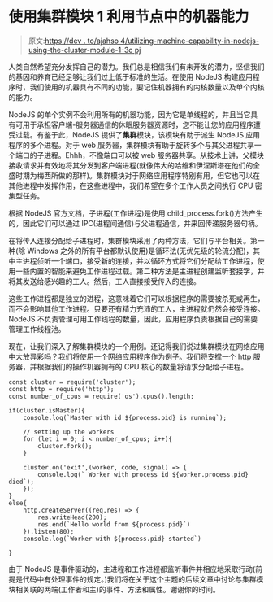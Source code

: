 # 使用集群模块 1 利用节点中的机器能力

> 原文:[https://dev . to/ajahso 4/utilizing-machine-capability-in-nodejs-using-the-cluster-module-1-3c pj](https://dev.to/ajahso4/utilizing-machine-capability-in-nodejs-using-the-cluster-module-1-3cpj)

人类自然希望充分发挥自己的潜力。我们总是相信我们有未开发的潜力，坚信我们的基因和养育已经足够让我们过上低于标准的生活。在使用 NodeJS 构建应用程序时，我们使用的机器具有不同的功能，要记住机器拥有的内核数量以及单个内核的能力。

NodeJS 的单个实例不会利用所有的机器功能，因为它是单线程的，并且当它具有可用于承担客户端-服务器通信的休眠服务器资源时，您不能让您的应用程序遭受过载。有鉴于此，NodeJS 提供了**集群**模块，该模块有助于派生 NodeJS 应用程序的多个进程。对于 web 服务器，集群模块有助于旋转多个与其父进程共享一个端口的子进程。Ehhh，不像端口可以被 web 服务器共享。从技术上讲，父模块接收请求并有效地将其分发到客户端进程(就像伟大的哈维和伊涅斯塔在他们的全盛时期为梅西所做的那样)。集群模块对于网络应用程序特别有用，但它也可以在其他进程中发挥作用，在这些进程中，我们希望在多个工作人员之间执行 CPU 密集型任务。

根据 NodeJS 官方文档，子进程(工作进程)是使用 child_process.fork()方法产生的，因此它们可以通过 IPC(进程间通信)与父进程通信，并来回传递服务器句柄。

在将传入连接分配给子进程时，集群模块采用了两种方法，它们与平台相关。第一种(除 Windows 之外的所有平台都默认使用)是循环法(无优先级的轮流分配)，其中主进程侦听一个端口，接受新的连接，并以循环方式将它们分配给工作进程，使用一些内置的智能来避免工作进程过载。第二种方法是主进程创建监听套接字，并将其发送给感兴趣的工人。然后，工人直接接受传入的连接。

这些工作进程都是独立的进程，这意味着它们可以根据程序的需要被杀死或再生，而不会影响其他工作进程。只要还有精力充沛的工人，主进程就仍然会接受连接。NodeJS 不负责管理可用工作线程的数量，因此，应用程序负责根据自己的需要管理工作线程池。

现在，让我们深入了解集群模块的一个用例。还记得我们说过集群模块在网络应用中大放异彩吗？我们将使用一个网络应用程序作为例子。我们将支撑一个 http 服务器，并根据我们的操作机器拥有的 CPU 核心的数量将请求分配给子进程。

```
const cluster = require('cluster');
const http = require('http');
const number_of_cpus = require('os').cpus().length;

if(cluster.isMaster){
    console.log(`Master with id ${process.pid} is running`);

    // setting up the workers
    for (let i = 0; i < number_of_cpus; i++){
        cluster.fork();
    }

    cluster.on('exit',(worker, code, signal) => {
        console.log(` Worker with process id ${worker.process.pid} died`);
    });
}
else{
    http.createServer((req,res) => {
        res.writeHead(200);
        res.end(`Hello world from ${process.pid}`)
    }).listen(80);
    console.log(`Worker with ${process.pid} started`)

} 
```

由于 NodeJS 是事件驱动的，主进程和工作进程都监听事件并相应地采取行动(前提是代码中有处理事件的规定。)我们将在关于这个主题的后续文章中讨论与集群模块相关联的两端(工作者和主)的事件、方法和属性。谢谢你的时间。